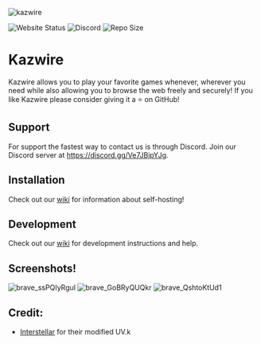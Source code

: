 ![kazwire](https://socialify.git.ci/whos-evan/kazwire/image?description=1&forks=1&issues=1&language=1&logo=https%3A%2F%2Fkazwire.com%2Flogo.png&name=1&owner=1&pattern=Solid&pulls=1&stargazers=1&theme=Dark)

![Website Status](https://img.shields.io/website?down_color=red&down_message=offline&style=for-the-badge&up_color=green&up_message=online&url=https%3A%2F%2Fkazwire.com)  ![Discord](https://img.shields.io/discord/785577600219086881?style=for-the-badge) ![Repo Size](https://img.shields.io/github/repo-size/whos-evan/kazwire?style=for-the-badge)

# Kazwire
Kazwire allows you to play your favorite games whenever, wherever you need while also allowing you to browse the web freely and securely! If you like Kazwire please consider giving it a ⭐ on GitHub!

## Support
For support the fastest way to contact us is through Discord. Join our Discord server at https://discord.gg/Ve7JBjpYJg.

## Installation
Check out our [wiki](https://github.com/whos-evan/kazwire/wiki) for information about self-hosting!

## Development
Check out our [wiki](https://github.com/whos-evan/kazwire/wiki) for development instructions and help.

## Screenshots!
![brave_ssPQIyRguI](https://user-images.githubusercontent.com/72959444/212424732-bd5f40bf-0f2e-4bb7-ab52-2f5834f49a0a.png)
![brave_GoBRyQUQkr](https://user-images.githubusercontent.com/72959444/212424742-c86a73e0-be9c-4d70-b9ae-47f68adeb736.png)
![brave_QshtoKtUd1](https://user-images.githubusercontent.com/72959444/212424747-7056dc96-0e39-49a8-ae2d-29d74fdcf8db.png)

## Credit:
- [Interstellar](https://github.com/InterstellarNetwork/Interstellar) for their modified UV.k
